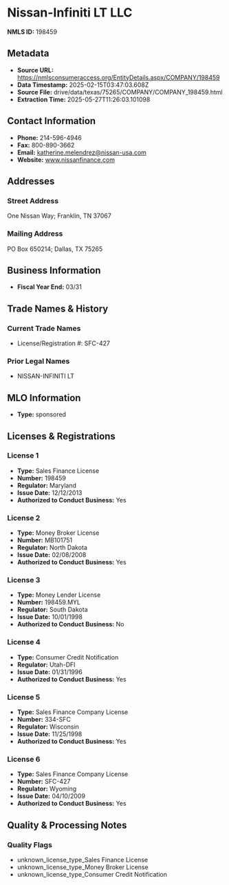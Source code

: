 # Nissan-Infiniti LT LLC

**NMLS ID:** 198459

## Metadata
- **Source URL:** https://nmlsconsumeraccess.org/EntityDetails.aspx/COMPANY/198459
- **Data Timestamp:** 2025-02-15T03:47:03.608Z
- **Source File:** drive/data/texas/75265/COMPANY/COMPANY_198459.html
- **Extraction Time:** 2025-05-27T11:26:03.101098

## Contact Information
- **Phone:** 214-596-4946
- **Fax:** 800-890-3662
- **Email:** katherine.melendrez@nissan-usa.com
- **Website:** www.nissanfinance.com

## Addresses
### Street Address
One Nissan Way; Franklin, TN 37067

### Mailing Address
PO Box 650214; Dallas, TX 75265

## Business Information
- **Fiscal Year End:** 03/31

## Trade Names & History
### Current Trade Names
- License/Registration #: SFC-427

### Prior Legal Names
- NISSAN-INFINITI LT

## MLO Information
- **Type:** sponsored

## Licenses & Registrations

### License 1
- **Type:** Sales Finance License
- **Number:** 198459
- **Regulator:** Maryland
- **Issue Date:** 12/12/2013
- **Authorized to Conduct Business:** Yes

### License 2
- **Type:** Money Broker License
- **Number:** MB101751
- **Regulator:** North Dakota
- **Issue Date:** 02/08/2008
- **Authorized to Conduct Business:** Yes

### License 3
- **Type:** Money Lender License
- **Number:** 198459.MYL
- **Regulator:** South Dakota
- **Issue Date:** 10/01/1998
- **Authorized to Conduct Business:** No

### License 4
- **Type:** Consumer Credit Notification
- **Regulator:** Utah-DFI
- **Issue Date:** 01/31/1996
- **Authorized to Conduct Business:** Yes

### License 5
- **Type:** Sales Finance Company License
- **Number:** 334-SFC
- **Regulator:** Wisconsin
- **Issue Date:** 11/25/1998
- **Authorized to Conduct Business:** Yes

### License 6
- **Type:** Sales Finance Company License
- **Number:** SFC-427
- **Regulator:** Wyoming
- **Issue Date:** 04/10/2009
- **Authorized to Conduct Business:** Yes

## Quality & Processing Notes
### Quality Flags
- unknown_license_type_Sales Finance License
- unknown_license_type_Money Broker License
- unknown_license_type_Consumer Credit Notification
